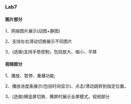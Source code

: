 ### Lab7

#### 图片部分

1、网络图片展示(动图+静图)

2、支持左右滑动切换展示不同图片

3、(选做)支持手势控制，包括放大、缩小、平移

#### 视频部分

1、播放、暂停、重播功能;

2、播放进度条展示(包括时间显示)、点击/滑动跳转到指定位置。

3、(选做)横竖屏切换、横屏时展示全屏模式。视频部分
